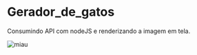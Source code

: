 # Gerador_de_gatos
Consumindo API com nodeJS e renderizando a imagem em tela.

![miau]('https://github.com/guidolingip1/Gerador_de_gatos/blob/main/miau.gif?raw=true')
